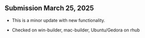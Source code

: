 ## Submission March 25, 2025

* This is a minor update with new functionality.

* Checked on win-builder, mac-builder, Ubuntu/Gedora on rhub
